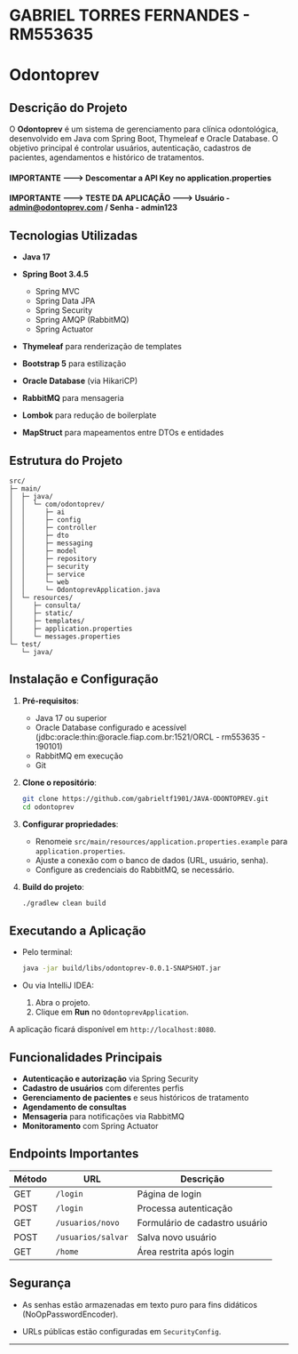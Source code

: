 # GABRIEL TORRES FERNANDES - RM553635

# Odontoprev

## Descrição do Projeto

O **Odontoprev** é um sistema de gerenciamento para clínica odontológica, desenvolvido em Java com Spring Boot, Thymeleaf e Oracle Database. O objetivo principal é controlar usuários, autenticação, cadastros de pacientes, agendamentos e histórico de tratamentos.

#### IMPORTANTE ---> Descomentar a API Key no application.properties
#### IMPORTANTE ---> TESTE DA APLICAÇÃO ---> Usuário - admin@odontoprev.com / Senha - admin123

## Tecnologias Utilizadas

* **Java 17**
* **Spring Boot 3.4.5**

    * Spring MVC
    * Spring Data JPA
    * Spring Security
    * Spring AMQP (RabbitMQ)
    * Spring Actuator
* **Thymeleaf** para renderização de templates
* **Bootstrap 5** para estilização
* **Oracle Database** (via HikariCP)
* **RabbitMQ** para mensageria
* **Lombok** para redução de boilerplate
* **MapStruct** para mapeamentos entre DTOs e entidades

## Estrutura do Projeto

```
src/
├─ main/
│  ├─ java/
│  │  └─ com/odontoprev/
│  │     ├─ ai
│  │     ├─ config
│  │     ├─ controller
│  │     ├─ dto
│  │     ├─ messaging
│  │     ├─ model
│  │     ├─ repository
│  │     ├─ security
│  │     ├─ service
│  │     └─ web
│  │     └─ OdontoprevApplication.java
│  └─ resources/
│     ├─ consulta/
│     ├─ static/
│     ├─ templates/
│     ├─ application.properties
│     └─ messages.properties
└─ test/
   └─ java/

```

## Instalação e Configuração

1. **Pré-requisitos**:

    * Java 17 ou superior
    * Oracle Database configurado e acessível (jdbc:oracle:thin:@oracle.fiap.com.br:1521/ORCL - rm553635 - 190101)
    * RabbitMQ em execução
    * Git

2. **Clone o repositório**:

   ```bash
   git clone https://github.com/gabrieltf1901/JAVA-ODONTOPREV.git
   cd odontoprev
   ```

3. **Configurar propriedades**:

    * Renomeie `src/main/resources/application.properties.example` para `application.properties`.
    * Ajuste a conexão com o banco de dados (URL, usuário, senha).
    * Configure as credenciais do RabbitMQ, se necessário.

4. **Build do projeto**:

   ```bash
   ./gradlew clean build
   ```

## Executando a Aplicação

* Pelo terminal:

  ```bash
  java -jar build/libs/odontoprev-0.0.1-SNAPSHOT.jar
  ```

* Ou via IntelliJ IDEA:

    1. Abra o projeto.
    2. Clique em **Run** no `OdontoprevApplication`.

A aplicação ficará disponível em `http://localhost:8080`.

## Funcionalidades Principais

* **Autenticação e autorização** via Spring Security
* **Cadastro de usuários** com diferentes perfis
* **Gerenciamento de pacientes** e seus históricos de tratamento
* **Agendamento de consultas**
* **Mensageria** para notificações via RabbitMQ
* **Monitoramento** com Spring Actuator

## Endpoints Importantes

| Método | URL                | Descrição                      |
| ------ | ------------------ | ------------------------------ |
| GET    | `/login`           | Página de login                |
| POST   | `/login`           | Processa autenticação          |
| GET    | `/usuarios/novo`   | Formulário de cadastro usuário |
| POST   | `/usuarios/salvar` | Salva novo usuário             |
| GET    | `/home`            | Área restrita após login       |

## Segurança

* As senhas estão armazenadas em texto puro para fins didáticos (NoOpPasswordEncoder).

* URLs públicas estão configuradas em `SecurityConfig`.



---------------------------------------------------------------------------------------------------
